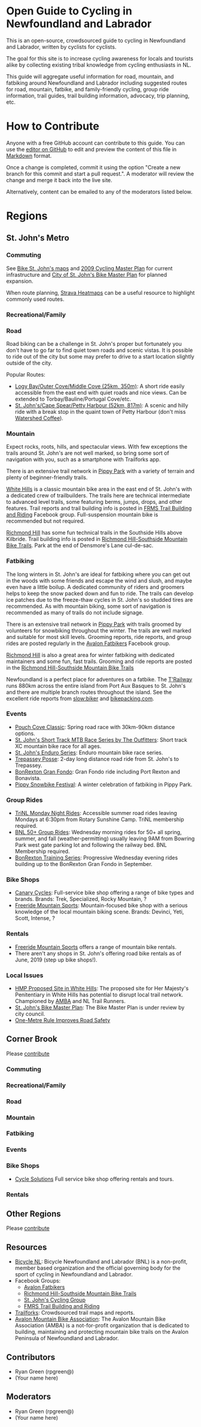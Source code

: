 # Open Guide to Cycling in Newfoundland and Labrador
This is an open-source, crowdsourced guide to cycling in Newfoundland and Labrador, written by cyclists for cyclists.

The goal for this site is to increase cycling awareness for locals and tourists alike by collecting existing tribal knowledge from cycling enthusiasts in NL.

This guide will aggregate useful information for road, mountain, and fatbiking around Newfoundland and Labrador including suggested routes for road, mountain, fatbike, and family-friendly cycling, group ride information, trail guides, trail building information, advocacy, trip planning, etc. 

# How to Contribute
Anyone with a free GitHub account can contribute to this guide. You can use the [editor on GitHub](https://github.com/rpgreen/nl-cycling/edit/master/index.md) to edit and preview the content of this file in [Markdown](https://guides.github.com/features/mastering-markdown/) format.

Once a change is completed, commit it using the option "Create a new branch for this commit and start a pull request.". A moderator will review the change and merge it back into the live site.

Alternatively, content can be emailed to any of the moderators listed below.

# Regions

## St. John's Metro

### Commuting
See [Bike St. John's maps](http://www.bikestjohns.ca/maps/) and [2009 Cycling Master Plan](https://www.stjohns.ca/sites/default/files/files/publication/Cycling%20Master%20plan%5B1%5D_0.pdf) for current infrastructure and [City of St. John's Bike Master Plan](https://www.engagestjohns.ca/6586/documents/16412) for planned expansion.

When route planning, [Strava Heatmaps](https://www.strava.com/heatmap#13.59/-52.73183/47.57971/hot/ride) can be a useful resource to highlight commonly used routes.

### Recreational/Family

### Road
Road biking can be a challenge in St. John's proper but fortunately you don't have to go far to find quiet town roads and scenic vistas. It is possible to ride out of the city but some may prefer to drive to a start location slightly outside of the city.

Popular Routes:
- [Logy Bay/Outer Cove/Middle Cove (25km, 350m)](https://www.strava.com/activities/2410225415): A short ride easily accessible from the east end with quiet roads and nice views. Can be extended to Torbay/Bauline/Portugal Cove/etc.
- [St. John's/Cape Spear/Petty Harbour (52km, 817m)](https://ridewithgps.com/routes/11613065): A scenic and hilly ride with a break stop in the quaint town of Petty Harbour (don't miss [Watershed Coffee](https://www.facebook.com/watershedcoffeeshop/)).

### Mountain
Expect rocks, roots, hills, and spectacular views. With few exceptions the trails around St. John's are not well marked, so bring some sort of navigation with you, such as a smartphone with Trailforks app.

There is an extensive trail network in [Pippy Park](https://www.trailforks.com/region/pippy-park/) with a variety of terrain and plenty of beginner-friendly trails.

[White Hills](https://www.trailforks.com/region/white-hills/) is a classic mountain bike area in the east end of St. John's with a dedicated crew of trailbuilders. The trails here are technical intermediate to advanced level trails, some featuring berms, jumps, drops, and other features. Trail reports and trail building info is posted in [FRMS Trail Building and Riding](https://www.facebook.com/groups/833332940068319/) Facebook group. Full-suspension mountain bike is recommended but not required.

[Richmond Hill](https://www.trailforks.com/region/richmond-hill-13822/) has some fun technical trails in the Southside Hills above Kilbride. Trail building info is posted in [Richmond Hill-Southside Mountain Bike Trails](https://www.facebook.com/groups/487348724623180/). Park at the end of Densmore's Lane cul-de-sac.

### Fatbiking
The long winters in St. John's are ideal for fatbiking where you can get out in the woods with some friends and escape the wind and slush, and maybe even have a little boilup. A dedicated community of riders and groomers helps to keep the snow packed down and fun to ride. The trails can develop ice patches due to the freeze-thaw cycles in St. John's so studded tires are recommended. As with mountain biking, some sort of navigation is recommended as many of trails do not include signage.

There is an extensive trail network in [Pippy Park](https://www.trailforks.com/region/pippy-park/) with trails groomed by volunteers for snowbiking throughout the winter. The trails are well marked and suitable for most skill levels. Grooming reports, ride reports, and group rides are posted regularly in the [Avalon Fatbikers](https://www.facebook.com/groups/217745801944217/)
 Facebook group.

[Richmond Hill](https://www.trailforks.com/region/richmond-hill-13822/) is also a great area for winter fatbiking with dedicated maintainers and some fun, fast trails. Grooming and ride reports are posted in the [Richmond Hill-Southside Mountain Bike Trails](https://www.facebook.com/groups/487348724623180/)

Newfoundland is a perfect place for adventures on a fatbike. The [T'Railway](https://www.trailway.ca/) runs 880km across the entire island from Port Aux Basques to St. John's and there are multiple branch routes throughout the island. See the excellent ride reports from [slow:biker](https://theslowbiker.wordpress.com/) and [bikepacking.com](https://bikepacking.com/routes/newfoundland-trailway/).

### Events
- [Pouch Cove Classic](https://www.facebook.com/Pouch-Cove-Classic-Road-Bike-Race-2389591537944614): Spring road race with 30km-90km distance options.
- [St. John's Short Track MTB Race Series by The Outfitters](https://www.facebook.com/SJShortTrack/): Short track XC mountain bike race for all ages.
- [St. John's Enduro Series](https://www.facebook.com/SJES19/): Enduro mountain bike race series.
- [Trepassey Posse](https://www.facebook.com/groups/2074198909535988/): 2-day long distance road ride from St. John's to Trepassey.
- [BonRexton Gran Fondo](https://www.facebook.com/BonRextonFondo/): Gran Fondo ride including Port Rexton and Bonavista.
- [Pippy Snowbike Festival](https://www.facebook.com/pippysnowbike/): A winter celebration of fatbiking in Pippy Park.

### Group Rides
- [TriNL Monday Night Rides](https://www.trinl.com/events/): Accessible summer road rides leaving Mondays at 6:30pm from Rotary Sunshine Camp. TriNL membership required.
- [BNL 50+ Group Rides](https://www.facebook.com/groups/bnl50plus.stjohns/): Wednesday morning rides for 50+ all spring, summer, and fall (weather-permitting) usually leaving 9AM from Bowring Park west gate parking lot and following the railway bed. BNL Membership required.
- [BonRexton Training Series](https://www.facebook.com/BonRextonFondo): Progressive Wednesday evening rides building up to the BonRexton Gran Fondo in September.

### Bike Shops
- [Canary Cycles](https://www.canarycycles.ca/): Full-service bike shop offering a range of bike types and brands. Brands: Trek, Specialized, Rocky Mountain, ?
- [Freeride Mountain Sports](http://www.freeridems.com/): Mountain-focused bike shop with a serious knowledge of the local mountain biking scene. Brands: Devinci, Yeti, Scott, Intense, ?

### Rentals
- [Freeride Mountain Sports](http://www.freeridems.com/) offers a range of mountain bike rentals.
- There aren't any shops in St. John's offering road bike rentals as of June, 2019 (step up bike shops!).

### Local Issues
- [HMP Proposed Site in White Hills](https://www.cbc.ca/news/canada/newfoundland-labrador/new-jail-questions-1.5097667): The proposed site for Her Majesty's Penitentiary in White Hills has potential to disrupt local trail network. Championed by [AMBA](https://www.facebook.com/pg/AMBA709) and NL Trail Runners.
- [St. John's Bike Master Plan](https://www.engagestjohns.ca/6586/documents/16412): The Bike Master Plan is under review by city council.
- [One-Metre Rule Improves Road Safety](https://www.releases.gov.nl.ca/releases/2019/servicenl/0220n02.aspx)

## Corner Brook
Please [contribute](https://github.com/rpgreen/nl-cycling/edit/master/index.md)

### Commuting

### Recreational/Family

### Road

### Mountain

### Fatbiking

### Events

### Bike Shops
- [Cycle Solutions](https://www.cyclesolutions.ca/) Full service bike shop offering rentals and tours.

### Rentals

## Other Regions
Please [contribute](https://github.com/rpgreen/nl-cycling/edit/master/index.md)

## Resources
- [Bicycle NL](http://bicyclenl.com): Bicycle Newfoundland and Labrador (BNL) is a non-profit, member based organization and the official governing body for the sport of cycling in Newfoundland and Labrador.
- Facebook Groups:
   - [Avalon Fatbikers](https://www.facebook.com/groups/217745801944217/)
   - [Richmond Hill-Southside Mountain Bike Trails](https://www.facebook.com/groups/487348724623180/)
   - [St. John's Cycling Group](https://www.facebook.com/groups/stjohnscycling/)
   - [FMRS Trail Building and Riding](https://www.facebook.com/groups/833332940068319/)
- [Trailforks](https://www.trailforks.com/region/newfoundland/): Crowdsourced trail maps and reports.
- [Avalon Mountain Bike Association](https://www.facebook.com/AMBA709/): The Avalon Mountain Bike Association (AMBA) is a not-for-profit organization that is dedicated to building, maintaining and protecting mountain bike trails on the Avalon Peninsula of Newfoundland and Labrador.

## Contributors
- Ryan Green (rpgreen@)
- (Your name here)

## Moderators
- Ryan Green (rpgreen@)
- (Your name here)
